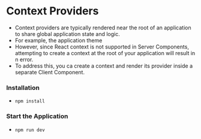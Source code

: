 # Context Providers

- Context providers are typically rendered near the root of an application to share global application state and logic.
- For example, the application theme
- However, since React context is not supported in Server Components, attempting to create a context at the root of your application will result in n error.
- To address this, you ca create a context and render its provider inside a separate Client Component.

### Installation

- `npm install`

### Start the Application

- `npm run dev`

